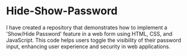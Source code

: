 # Hide-Show-Password
I have created a repository that demonstrates how to implement a 'Show/Hide Password' feature in a web form using HTML, CSS, and JavaScript. This code helps users toggle the visibility of their password input, enhancing user experience and security in web applications.
